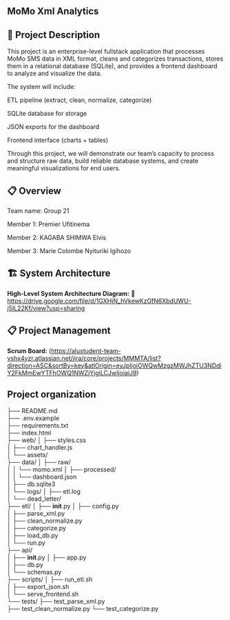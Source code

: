 ## MoMo Xml Analytics

## 📝 Project Description

This project is an enterprise-level fullstack application that processes MoMo SMS data in XML format, cleans and categorizes transactions, stores them in a relational database (SQLite), and provides a frontend dashboard to analyze and visualize the data.

The system will include:

ETL pipeline (extract, clean, normalize, categorize)

SQLite database for storage

JSON exports for the dashboard

Frontend interface (charts + tables)

Through this project, we will demonstrate our team’s capacity to process and structure raw data, build reliable database systems, and create meaningful visualizations for end users.

## 📋 Overview
Team name: Group 21

Member 1: Premier Ufitinema

Member 2: KAGABA SHIMWA Elvis

Member 3: Marie Colombe Nyituriki Igihozo

## 🏗️ System Architecture
**High-Level System Architecture Diagram:**
🔗  https://drive.google.com/file/d/1GXHjN_hVkewKzGfN6XbdUWU-j5IL22Kf/view?usp=sharing

## 📋 Project Management
**Scrum Board:**
(https://alustudent-team-vshx4yzr.atlassian.net/jira/core/projects/MMMTA/list?direction=ASC&sortBy=key&atlOrigin=eyJpIjoiOWQwMzgzMWJhZTU3NDdiY2FkMmEwYTFhOWQ1NWZjYjgiLCJwIjoiaiJ9)

## Project organization
├── README.md                     
├── .env.example                     
├── requirements.txt                  
├── index.html                      
├── web/
│   ├── styles.css                
│   ├── chart_handler.js             
│   └── assets/                     
├── data/
│   ├── raw/                          
│   │   └── momo.xml
│   ├── processed/                   
│   │   └── dashboard.json           
│   ├── db.sqlite3                  
│   └── logs/
│       ├── etl.log                 
│       └── dead_letter/            
├── etl/
│   ├── __init__.py
│   ├── config.py                    
│   ├── parse_xml.py                 
│   ├── clean_normalize.py           
│   ├── categorize.py                
│   ├── load_db.py                 
│   └── run.py                     
├── api/                              
│   ├── __init__.py
│   ├── app.py                        
│   ├── db.py                         
│   └── schemas.py                  
├── scripts/
│   ├── run_etl.sh                    
│   ├── export_json.sh                
│   └── serve_frontend.sh             
└── tests/
    ├── test_parse_xml.py             
    ├── test_clean_normalize.py
    └── test_categorize.py

